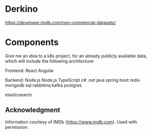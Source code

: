 # Derkino

https://developer.imdb.com/non-commercial-datasets/

# Components

Give me an idea to a k8s project, for an already publicly available data, which will include the following architecture:

Frontend: React
Angular

Backend: 
Node.js
Node.js TypeScript
c# .net
java spring boot
redis
mongodb
sql
rabbitmq
kafka
postgres

elasticsearch

## Acknowledgment

Information courtesy of
IMDb
(https://www.imdb.com).
Used with permission.

